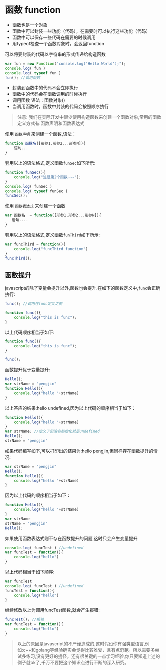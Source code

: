 # 函数 function

* 函数也是一个对象
* 函数中可以封装一些功能（代码），在需要时可以执行这些功能（代码）
* 函数中可以保存一些代码在需要的时候调用
* 用typeof检查一个函数对象时，会返回function

可以将要封装的代码以字符串的形式传递给构造函数

```javascript
var fun = new Function("console.log('Hello World');");
console.log( fun )
console.log( typeof fun )
fun(); //调用函数
```

* 封装到函数中的代码不会立即执行
* 函数中的代码会在函数调用的时候执行
* 调用函数 语法：函数对象()
* 当调用函数时，函数中封装的代码会按照顺序执行

> 注意: 我们在实际开发中很少使用构造函数来创建一个函数对象,常用的函数定义方式有:函数声明和函数表达式

使用 `函数声明` 来创建一个函数,语法：

```javascript
function 函数名([形参1,形参2...形参N]){
	语句...
}
```

套用以上的语法格式,定义函数`funSec`如下所示:

```javascript
function funSec(){
	console.log("这是第2个函数~~~");
}
console.log( funSec )
console.log( typeof funSec )
funcSec();
```

使用 `函数表达式` 来创建一个函数

```javascript
var 函数名  = function([形参1,形参2...形参N]){
   语句....
}
```

套用以上的语法格式,定义函数`funThird`如下所示:

```javascript
var funcThird = function(){
	console.log("funcThird function")
}
funcThird();
```

## 函数提升

javascript的除了变量会提升以外,函数也会提升.在如下的函数定义中,`func`会正确执行:

```javascript
func(); //调用在func定义之前

function func(){
	console.log("this is func");
}
```

以上代码顺序相当于如下:

```javascript
function func(){
	console.log("this is func");
}

func(); 
```

函数提升优于变量提升:

```javascript
Hello();
var strName = "pengjin"
function Hello(){
	console.log("hello "+strName)
}
```

以上答应的结果:hello undefined,因为以上代码的顺序相当于如下：

```javascript
function Hello(){
	console.log("hello "+strName)
}
var strName; //定义了但没有初始化就是undefined
Hello();
strName = "pengjin"
```

如果代码编写如下,可以打印出的结果为:hello pengjin,但同样存在函数提升的情况:

```javascript
var strName = "pengjin"
Hello();
function Hello(){
	console.log("hello "+strName)
}
```

因为以上代码的顺序相当于如下：

```javascript
function Hello(){
	console.log("hello "+strName)
}
var strName 
strName = "pengjin"
Hello();
```

如果使用函数表达式则不存在函数提升的问题,这时只会产生变量提升

```javascript
console.log( funcTest ) //undefined
var funcTest = function(){
	console.log("hello")
}
```

以上代码相当于如下顺序:

```javascript
var funcTest
console.log( funcTest ) //undefined
funcTest = function(){
	console.log("hello")
}
```

继续修改以上为调用funcTest函数,就会产生报错:

```javascript
funcTest(); //报错
var funcTest = function(){
	console.log("hello")
}
```

> 以上的原因是javascript的不严谨造成的,这时假设你有强类型语言,例如:c++和golang等经验确实会觉得比较难受，且有点奇葩。所以需要多尝试多练习,没有更好的捷径。还有很关键的一点学习经验,你只要知道上述的例子就ok了,千万不要把这个知识点进行不断的深入研究。


